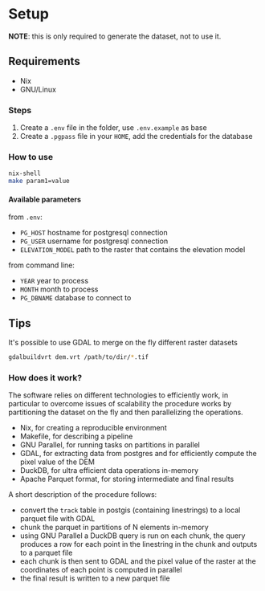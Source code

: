 # Setup

**NOTE**: this is only required to generate the dataset, not to use it.

## Requirements
- Nix
- GNU/Linux

### Steps
1. Create a `.env` file in the folder, use `.env.example` as base
2. Create a `.pgpass` file in your `HOME`, add the credentials for the database

### How to use
```bash
nix-shell
make param1=value
```

#### Available parameters
from `.env`:
- `PG_HOST` hostname for postgresql connection
- `PG_USER` username for postgresql connection
- `ELEVATION_MODEL` path to the raster that contains the elevation model
 
from command line:
- `YEAR` year to process
- `MONTH` month to process
- `PG_DBNAME` database to connect to


## Tips
It's possible to use GDAL to merge on the fly different raster datasets
```bash
gdalbuildvrt dem.vrt /path/to/dir/*.tif
```

### How does it work?
The software relies on different technologies to efficiently work, in particular to overcome issues of scalability the procedure works by partitioning the dataset on the fly and then parallelizing the operations.
- Nix, for creating a reproducible environment
- Makefile, for describing a pipeline
- GNU Parallel, for running tasks on partitions in parallel
- GDAL, for extracting data from postgres and for efficiently compute the pixel value of the DEM
- DuckDB, for ultra efficient data operations in-memory
- Apache Parquet format, for storing intermediate and final results


A short description of the procedure follows:
- convert the `track` table in postgis (containing linestrings) to a local parquet file with GDAL
- chunk the parquet in partitions of N elements in-memory
- using GNU Parallel a DuckDB query is run on each chunk, the query produces a row for each point in the linestring in the chunk and outputs to a parquet file
- each chunk is then sent to GDAL and the pixel value of the raster at the coordinates of each point is computed in parallel
- the final result is written to a new parquet file
